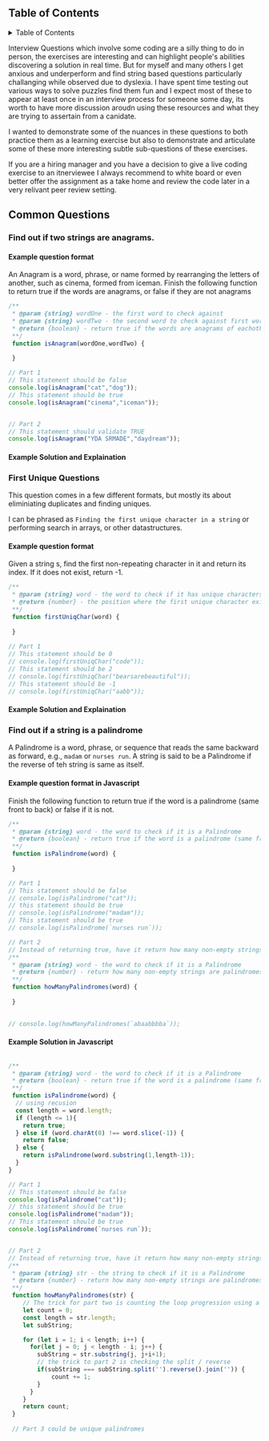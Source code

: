 <h2>Table of Contents</h2>

<details>

  <summary>Table of Contents</summary>

  <ul>
    <li><a href="#table-of-contents">Table of Contents</a></li>
    <li><a href="#common-questions">Common Questions</a>
      <ul>
        <li><a href="#">Find out if two strings are Anagrams</a></li>
        <li><a href="#">First Unique Questions</a></li>
        <li><a href="#">Find out if string is a Palindrome</a></li>
        <li><a href="#">Various String Exercises</a></li>
      </ul>
    </li>
  </ul>

</details>


Interview Questions which involve some coding are a silly thing to do in person, the exercises are interesting and can highlight people's abilities discovering a solution in real time. But for myself and many others I get anxious and underperform and find string based questions particularly challanging while observed due to dyslexia. 
I have spent time testing out various ways to solve puzzles find them fun and I expect most of these to appear at least once in an interview process for someone some day, its worth to have more discussion aroudn using these resources and what they are trying to assertain from a canidate. 

I wanted to demonstrate some of the nuances in these questions to both practice them as a learning exercise but also to demonstrate and articulate some of these more interesting subtle sub-questions of these exercises. 

If you are a hiring manager and you have a decision to give a live coding exercise to an itnerviewee I always recommend to white board or even better offer the assignment as a take home and review the code later in a very relivant peer review setting. 

## Common Questions

### Find out if two strings are anagrams.


#### Example question format
An Anagram is a word, phrase, or name formed by rearranging the letters of another, such as cinema, formed from iceman.
Finish the following function to return true if the words are anagrams, or false if they are not anagrams

```js
/** 
 * @param {string} wordOne - the first word to check against
 * @param {string} wordTwo - the second word to check against first word
 * @return {boolean} - return true if the words are anagrams of eachother or false if they are not anagrams
 **/
 function isAnagram(wordOne,wordTwo) {
 
 }

// Part 1
// This statement should be false
console.log(isAnagram("cat","dog"));
// This statement should be true
console.log(isAnagram("cinema","iceman"));


// Part 2 
// This statement should validate TRUE
console.log(isAnagram("YDA SRMADE","daydream"));
```

#### Example Solution and Explaination

###  First Unique Questions

This question comes in a few different formats, but mostly its about eliminiating duplicates and finding uniques. 

I can be phrased as `Finding the first unique character in a string` or performing search in arrays, or other datastructures. 

#### Example question format
Given a string s, find the first non-repeating character in it and return its index. If it does not exist, return -1.
```js
/** 
 * @param {string} word - the word to check if it has unique characters
 * @return {number} - the position where the first unique character exists
 **/
 function firstUniqChar(word) {
 
 }
 
// Part 1
// This statement should be 0
// console.log(firstUniqChar("code"));
// This statement should be 2
// console.log(firstUniqChar("bearsarebeautiful"));
// This statement should be -1
// console.log(firstUniqChar("aabb"));
```


#### Example Solution and Explaination


### Find out if a string is a palindrome

A Palindrome is a word, phrase, or sequence that reads the same backward as forward, e.g., `madam` or `nurses run`.
A string is said to be a Palindrome if the reverse of teh string is same as itself. 

#### Example question format in Javascript 

Finish the following function to return true if the word is a palindrome (same front to back) or false if it is not.

```js
/** 
 * @param {string} word - the word to check if it is a Palindrome
 * @return {boolean} - return true if the word is a palindrome (same front to back) or false if it not a palindrome.
 **/
 function isPalindrome(word) {
 
 }

// Part 1
// This statement should be false
// console.log(isPalindrome("cat"));
// this statement should be true
// console.log(isPalindrome("madam"));
// This statement should be true
// console.log(isPalindrome(`nurses run`));

// Part 2
// Instead of returning true, have it return how many non-empty strings are palindromes. A substring is any continuous sequence of characters in the string.  Two sub strings are different if they occur at different positions in `word`.  
/** 
 * @param {string} word - the word to check if it is a Palindrome
 * @return {number} - return how many non-empty strings are palindromes
 **/
 function howManyPalindromes(word) {
 
 }
 

// console.log(howManyPalindromes(`abaabbbba`));
```

#### Example Solution in Javascript 


```js

/** 
 * @param {string} word - the word to check if it is a Palindrome
 * @return {boolean} - return true if the word is a palindrome (same front to back) or false if it not a palindrome.
 **/
 function isPalindrome(word) {
  // using recusion
  const length = word.length;
  if (length <= 1){
    return true;
  } else if (word.charAt(0) !== word.slice(-1)) {
    return false;
  } else {
    return isPalindrome(word.substring(1,length-1));
  }
}

// Part 1
// This statement should be false
console.log(isPalindrome("cat"));
// this statement should be true
console.log(isPalindrome("madam"));
// This statement should be true
console.log(isPalindrome(`nurses run`));


// Part 2
// Instead of returning true, have it return how many non-empty strings are palindromes. A substring is any continuous sequence of characters in the string.  Two sub strings are different if they occur at different positions in `word`.  
/** 
 * @param {string} str - the string to check if it is a Palindrome
 * @return {number} - return how many non-empty strings are palindromes
 **/
 function howManyPalindromes(str) {
    // The trick for part two is counting the loop progression using a variable 
    let count = 0;
    const length = str.length;
    let subString;

    for (let i = 1; i < length; i++) {
      for(let j = 0; j < length - i; j++) {
        subString = str.substring(j, j+i+1);
        // the trick to part 2 is checking the split / reverse
        if(subString === subString.split('').reverse().join('')) {
            count += 1;
        }
      }
    }
    return count;
 }
 
 // Part 3 could be unique palindromes

```





